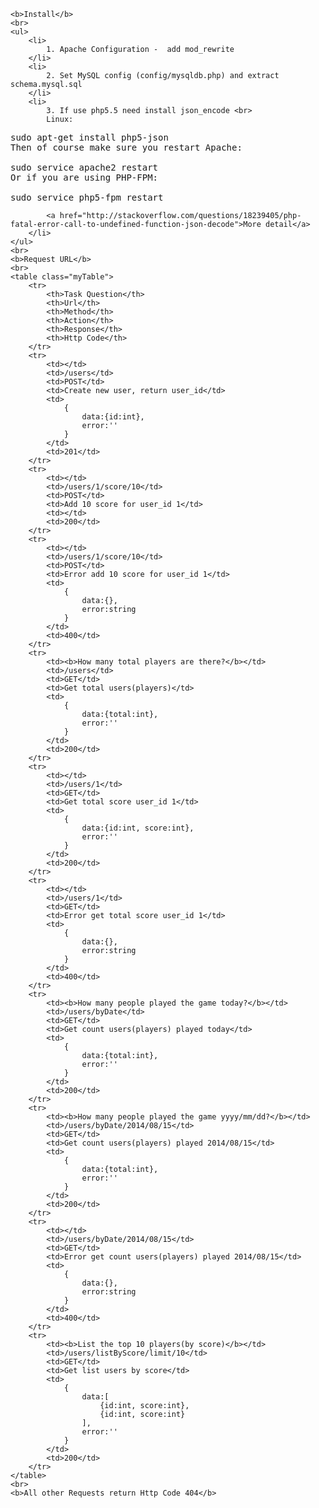 <html>
	<style type="text/css">
		table.myTable { border-collapse:collapse; }
		table.myTable td, table.myTable th { border:1px solid black;padding:5px; }
	</style>

	<b>Install</b>
	<br>
	<ul>
		<li>
			1. Apache Configuration -  add mod_rewrite
		</li>
		<li>
			2. Set MySQL config (config/mysqldb.php) and extract schema.mysql.sql
		</li>
		<li>
			3. If use php5.5 need install json_encode <br>
			Linux:
<pre>
sudo apt-get install php5-json
Then of course make sure you restart Apache:

sudo service apache2 restart
Or if you are using PHP-FPM:

sudo service php5-fpm restart
</pre>
			<a href="http://stackoverflow.com/questions/18239405/php-fatal-error-call-to-undefined-function-json-decode">More detail</a>
		</li>
	</ul>
	<br>
	<b>Request URL</b>
	<br>
	<table class="myTable">
		<tr>
			<th>Task Question</th>
			<th>Url</th>
			<th>Method</th>
			<th>Action</th>
			<th>Response</th>
			<th>Http Code</th>
		</tr>
		<tr>
			<td></td>
			<td>/users</td>
			<td>POST</td>
			<td>Create new user, return user_id</td>
			<td>
				{
					data:{id:int},
					error:''
				}
			</td>
			<td>201</td>
		</tr>
		<tr>
			<td></td>
			<td>/users/1/score/10</td>
			<td>POST</td>
			<td>Add 10 score for user_id 1</td>
			<td></td>
			<td>200</td>
		</tr>
		<tr>
			<td></td>
			<td>/users/1/score/10</td>
			<td>POST</td>
			<td>Error add 10 score for user_id 1</td>
			<td>
				{
					data:{},
					error:string
				}
			</td>
			<td>400</td>
		</tr>
		<tr>
			<td><b>How many total players are there?</b></td>
			<td>/users</td>
			<td>GET</td>
			<td>Get total users(players)</td>
			<td>
				{
					data:{total:int},
					error:''
				}
			</td>
			<td>200</td>
		</tr>
		<tr>
			<td></td>
			<td>/users/1</td>
			<td>GET</td>
			<td>Get total score user_id 1</td>
			<td>
				{
					data:{id:int, score:int},
					error:''
				}
			</td>
			<td>200</td>
		</tr>
		<tr>
			<td></td>
			<td>/users/1</td>
			<td>GET</td>
			<td>Error get total score user_id 1</td>
			<td>
				{
					data:{},
					error:string
				}
			</td>
			<td>400</td>
		</tr>
		<tr>
			<td><b>How many people played the game today?</b></td>
			<td>/users/byDate</td>
			<td>GET</td>
			<td>Get count users(players) played today</td>
			<td>
				{
					data:{total:int},
					error:''
				}
			</td>
			<td>200</td>
		</tr>
		<tr>
			<td><b>How many people played the game yyyy/mm/dd?</b></td>
			<td>/users/byDate/2014/08/15</td>
			<td>GET</td>
			<td>Get count users(players) played 2014/08/15</td>
			<td>
				{
					data:{total:int},
					error:''
				}
			</td>
			<td>200</td>
		</tr>
		<tr>
			<td></td>
			<td>/users/byDate/2014/08/15</td>
			<td>GET</td>
			<td>Error get count users(players) played 2014/08/15</td>
			<td>
				{
					data:{},
					error:string
				}
			</td>
			<td>400</td>
		</tr>
		<tr>
			<td><b>List the top 10 players(by score)</b></td>
			<td>/users/listByScore/limit/10</td>
			<td>GET</td>
			<td>Get list users by score</td>
			<td>
				{
					data:[
						{id:int, score:int},
						{id:int, score:int}
					],
					error:''
				}
			</td>
			<td>200</td>
		</tr>
	</table>
	<br>
	<b>All other Requests return Http Code 404</b>
</html>
